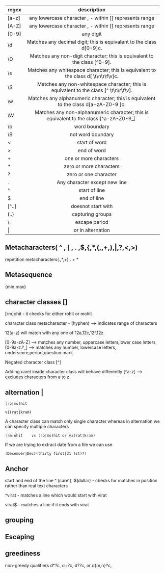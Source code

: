 
| regex     |  description        |
| ------------- |:-------------:|
| [a-z] | any lowercase character , - within  [] represents range  |
| [A-Z] | any lowercase character  , - within  [] represents range |
| [0-9] | any digit  |
|\d | Matches any decimal digit; this is equivalent to the class d[0-9]c. |
|\D | Matches any non-digit character; this is equivalent to the class [^0-9]. |
|\s | Matches any whitespace character; this is equivalent to the class d[ \t\n\r\f\v]c. |
|\S | Matches any non-whitespace character; this is equivalent to the class [^ \t\n\r\f\v]. |
|\w | Matches any alphanumeric character; this is equivalent to the class d[a-zA-Z0-9 ]c. |
|\W | Matches any non-alphanumeric character; this is equivalent to the class [^a-zA-Z0-9_]. |
|\b| word boundary |
|\B| not word boundary |
| \< | start of word |
| \> | end of word |
| + | one or more characters |
| * | zero or more characters |
| ? | zero or one character |
| . | Any character except new line  |
| ^  | start of line  |
| $ | end of line  |
| [^..]  | doesnot start with   |
| (..) | capturing groups |
| \\. | escape period |
| \| | or in alternation |

Metacharacters( ^ , [  , . ,$,{,*,(,\,+,),|,?,<,>)
---

repetition metacharacters(.,*,+)
.
+
*

Metasequence
---
{min,max}


character classes []
---
[rm]ohit - it checks for either rohit or mohit

character class metacharacter - (hyphen) --> indicates range of characters

12[a-z] will match with any one of 12a,12c,12f,12z

[0-9a-zA-Z] --> matches any number, uppercase letters,lower case letters  
[0-9a-z.?_] --> matches any number, lowercase letters, underscore,period,question mark

Negated character class [^]

Adding caret inside character class will behave differently
[^a-z] --> excludes characters from a to z


alternation |
---

```(ro|mo)hit```

```vi(rat|kram)```

A character class can match only single character whereas in alternation we can specify multiple characters  

```[rm]ohit    vs (ro|mo)hit or vi(rat|kram)```


If we are trying to extract date from a file we can use   

```(December|Dec)(thirty first|31 (st)?)```
 
Anchor
---
start and end of the line
^ (caret), $(dollar) - checks for matches in position rather than real text characters

^virat - matches a line which would start with virat

virat$ - matches  a line if it ends with virat


grouping
---

Escaping
---
 
 
greediness
---


non-greedy qualifiers d*?c, d+?c, d??c, or d{m,n}?c,

